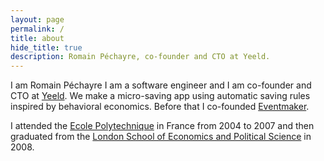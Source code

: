 ```yaml
---
layout: page
permalink: /
title: about
hide_title: true
description: Romain Péchayre, co-founder and CTO at Yeeld.
---
```


I am Romain Péchayre I am a software engineer and I am co-founder and CTO at [Yeeld](https://www.yeeld.com). We make a micro-saving app using automatic saving rules inspired by behavioral economics.  Before that I co-founded [Eventmaker](https://www.eventmaker.io).

I attended the [Ecole Polytechnique](http://www.polytechnique.edu/) in France from 2004 to 2007 and then graduated from the [London School of Economics and Political Science](http://www.lse.ac.uk/home.aspx) in 2008.
